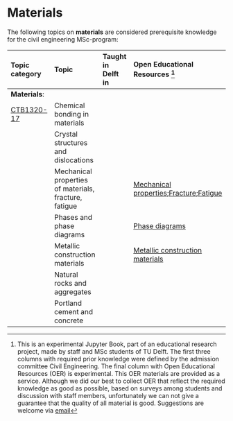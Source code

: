 # Materials

The following topics on **materials** are considered prerequisite knowledge for the civil engineering MSc-program:

|Topic category|Topic   |Taught in Delft in  | Open Educational Resources [^1] |
|:------|:--------|:------------------|:---------------------------|
| **Materials**:     |
 [CTB1320-17](https://studiegids.tudelft.nl/a101_displayCourse.do?course_id=61974)                                                                                                                            | Chemical bonding in materials | 
|                      | Crystal structures and dislocations                                                                                                                                        |                                 |
|                      | Mechanical properties of materials, fracture, fatigue                                                                                                                                        |                                 |[Mechanical properties](https://www.nde-ed.org/Physics/Materials/Mechanical/Mechanical.xhtml);[Fracture](https://www.nde-ed.org/Physics/Materials/Mechanical/FractureToughness.xhtml);[Fatigue](https://www.nde-ed.org/Physics/Materials/Mechanical/Fatigue.xhtml)
|                      | Phases and phase diagrams                                                                                                                                       |                                 |[Phase diagrams](https://chemistrytalk.org/phase-diagram-explained/)
|                      | Metallic construction materials                                                                                                                                        |                                 |[Metallic construction materials](https://www.designingbuildings.co.uk/wiki/Metal_in_construction)
|                      | Natural rocks and aggregates                                                                                                                                        |                                 |
|                      | Portland cement and concrete                                                                                                                                        |                                 |     |

[^1]: This is an experimental Jupyter Book, part of an educational research project, made by staff and MSc students of TU Delft. The first three columns with required prior knowledge were defined by the admission committee Civil Engineering. The final column with Open Educational Resources (OER) is experimental. This OER materials are provided as a service. Although we did our best to collect OER that reflect the required knowledge as good as possible, based on surveys among students and discussion with staff members, unfortunately we can not give a guarantee that the quality of all material is good. Suggestions are welcome via [email](mailto:h.r.schipper@tudelft.nl?subject=pre-for-cem-suggestions)
